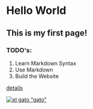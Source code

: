# Hello World
## This is my first page!
### TODO's:
1) Learn Markdown Syntax
2) Use Markdown
3) Build the Website

[details](/details.html)

[![el gato](https://pngmaker.io/tag/Cat-Photos) "gato"](https://github.com/LammerL)